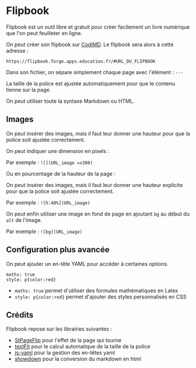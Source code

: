 # Flipbook

Flipbook est un outil libre et gratuit pour créer facilement un livre numérique que l'on peut feuilleter en ligne.

On peut créer son flipbook sur [CodiMD](https://codimd.apps.education.fr/). Le flipbook sera alors à cette adresse :

`https://flipbook.forge.apps.education.fr/#URL_DU_FLIPBOOK`

Dans son fichier, on sépare simplement chaque page avec l'élément : `---`

La taille de la police est ajustée automatiquement pour que le contenu tienne sur la page.

On peut utiliser toute la syntaxe Markdown ou HTML.

## Images

On peut insérer des images, mais il faut leur donner une hauteur pour que la police soit ajustée correctement.

On peut indiquer une dimension en pixels :

Par exemple : `![](URL_image =x300)`

Ou en pourcentage de la hauteur de la page :

On peut insérer des images, mais il faut leur donner une hauteur explicite pour que la police soit ajustée correctement.

Par exemple : `![h:40%](URL_image)`

On peut enfin utiliser une image en fond de page en ajoutant `bg` au début du `alt` de l'image.

Par exemple : `![bg](URL_image)`

## Configuration plus avancée

On peut ajouter un en-tête YAML pour accéder à certaines options.

```​
maths: true
style: p{color:red}​
```

- `maths: true` permet d'utiliser des formules mathématiques en Latex
- `style: p{color:red}` permet d'ajouter des styles personnalisés en CSS

## Crédits

Flipbook repose sur les librairies suivantes :

- [StPageFlip](https://github.com/Nodlik/StPageFlip) pour l'effet de la page qui tourne
- [textFit](https://github.com/STRML/textFit) pour le calcul automatique de la taille de la police
- [js-yaml](https://github.com/nodeca/js-yaml) pour la gestion des en-têtes yaml
- [showdown](https://github.com/showdownjs/showdown) pour la conversion du markdown en html
